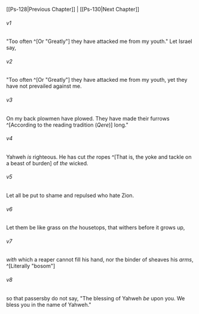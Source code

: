 ﻿---
aliases:
  - Psalms 129
---

[[Ps-128|Previous Chapter]] | [[Ps-130|Next Chapter]]

###### v1
"Too often ^[Or "Greatly"] they have attacked me from my youth."
Let Israel say,

###### v2
"Too often ^[Or "Greatly"] they have attacked me from my youth,
yet they have not prevailed against me.

###### v3
On my back plowmen have plowed.
They have made their furrows ^[According to the reading tradition (_Qere_)] long."

###### v4
Yahweh _is_ righteous.
He has cut _the_ ropes ^[That is, the yoke and tackle on a beast of burden] of _the_ wicked.

###### v5
Let all be put to shame and repulsed
who hate Zion.

###### v6
Let them be like grass on _the_ housetops,
that withers before it grows up,

###### v7
_with_ which a reaper cannot fill his hand,
nor the binder of sheaves his _arms_, ^[Literally "bosom"]

###### v8
so that passersby do not say,
"The blessing of Yahweh _be_ upon you.
We bless you in the name of Yahweh."